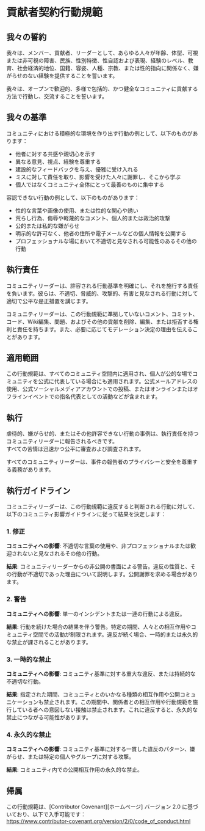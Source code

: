 # 貢献者契約行動規範

## 我々の誓約

我々は、メンバー、貢献者、リーダーとして、あらゆる人々が年齢、体型、可視または非可視の障害、民族、性別特徴、性自認および表現、経験のレベル、教育、社会経済的地位、国籍、容姿、人種、宗教、または性的指向に関係なく、嫌がらせのない経験を提供することを誓います。

我々は、オープンで歓迎的、多様で包括的、かつ健全なコミュニティに貢献する方法で行動し、交流することを誓います。

## 我々の基準

コミュニティにおける積極的な環境を作り出す行動の例として、以下のものがあります：

* 他者に対する共感や親切心を示す
* 異なる意見、視点、経験を尊重する
* 建設的なフィードバックを与え、優雅に受け入れる
* ミスに対して責任を取り、影響を受けた人々に謝罪し、そこから学ぶ
* 個人ではなくコミュニティ全体にとって最善のものに集中する

容認できない行動の例として、以下のものがあります：

* 性的な言葉や画像の使用、または性的な関心や誘い
* 荒らし行為、侮辱や軽蔑的なコメント、個人的または政治的攻撃
* 公的または私的な嫌がらせ
* 明示的な許可なく、他者の住所や電子メールなどの個人情報を公開する
* プロフェッショナルな場において不適切と見なされる可能性のあるその他の行動

## 執行責任

コミュニティリーダーは、許容される行動基準を明確にし、それを施行する責任を負います。彼らは、不適切、脅威的、攻撃的、有害と見なされる行動に対して適切で公平な是正措置を講じます。

コミュニティリーダーは、この行動規範に準拠していないコメント、コミット、コード、Wiki編集、問題、およびその他の貢献を削除、編集、または拒否する権利と責任を持ちます。また、必要に応じてモデレーション決定の理由を伝えることがあります。

## 適用範囲

この行動規範は、すべてのコミュニティ空間内に適用され、個人が公的な場でコミュニティを公式に代表している場合にも適用されます。公式メールアドレスの使用、公式ソーシャルメディアアカウントでの投稿、またはオンラインまたはオフラインイベントでの指名代表としての活動などが含まれます。

## 執行

虐待的、嫌がらせ的、またはその他許容できない行動の事例は、執行責任を持つコミュニティリーダーに報告されるべきです。  
すべての苦情は迅速かつ公平に審査および調査されます。

すべてのコミュニティリーダーは、事件の報告者のプライバシーと安全を尊重する義務があります。

## 執行ガイドライン

コミュニティリーダーは、この行動規範に違反すると判断される行動に対して、以下のコミュニティ影響ガイドラインに従って結果を決定します：

### 1. 修正

**コミュニティへの影響**: 不適切な言葉の使用や、非プロフェッショナルまたは歓迎されないと見なされるその他の行動。

**結果**: コミュニティリーダーからの非公開の書面による警告。違反の性質と、その行動が不適切であった理由について説明します。公開謝罪を求める場合があります。

### 2. 警告

**コミュニティへの影響**: 単一のインシデントまたは一連の行動による違反。

**結果**: 行動を続けた場合の結果を伴う警告。特定の期間、人々との相互作用やコミュニティ空間での活動が制限されます。違反が続く場合、一時的または永久的な禁止が課されることがあります。

### 3. 一時的な禁止

**コミュニティへの影響**: コミュニティ基準に対する重大な違反、または持続的な不適切な行動。

**結果**: 指定された期間、コミュニティとのいかなる種類の相互作用や公開コミュニケーションも禁止されます。この期間中、関係者との相互作用や行動規範を施行している者への意図しない接触は禁止されます。これに違反すると、永久的な禁止につながる可能性があります。

### 4. 永久的な禁止

**コミュニティへの影響**: コミュニティ基準に対する一貫した違反のパターン、嫌がらせ、または特定の個人やグループに対する攻撃。

**結果**: コミュニティ内での公開相互作用の永久的な禁止。

## 帰属

この行動規範は、[Contributor Covenant][ホームページ] バージョン 2.0 に基づいており、以下で入手可能です：  
https://www.contributor-covenant.org/version/2/0/code_of_conduct.html
